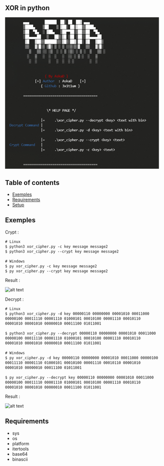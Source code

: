 ## XOR in python

![Screenshot](help.png)

## Table of contents
* [Exemples](#Exemples)
* [Requirements](#requirements)
* [Setup](#setup)

## Exemples

Crypt : 

```
# Linux
$ python3 xor_cipher.py -c key message message2
$ python3 xor_cipher.py --crypt key message message2

# Windows
$ py xor_cipher.py -c key message message2
$ py xor_cipher.py --crypt key message message2
````
Result :

![alt text](https://image.noelshack.com/fichiers/2020/16/1/1586780992-capture.png)

Decrypt : 

```
# Linux
$ python3 xor_cipher.py -d key 00000110 00000000 00001010 00011000 00000100 00011110 00001110 01000101 00010100 00001110 00010110 00001010 00001010 00000010 00011100 01011001

$ python3 xor_cipher.py --decrypt 00000110 00000000 00001010 00011000 00000100 00011110 00001110 01000101 00010100 00001110 00010110 00001010 00001010 00000010 00011100 01011001

# Windows
$ py xor_cipher.py -d key 00000110 00000000 00001010 00011000 00000100 00011110 00001110 01000101 00010100 00001110 00010110 00001010 00001010 00000010 00011100 01011001

$ py xor_cipher.py --decrypt key 00000110 00000000 00001010 00011000 00000100 00011110 00001110 01000101 00010100 00001110 00010110 00001010 00001010 00000010 00011100 01011001
````
Result :

![alt text](https://image.noelshack.com/fichiers/2020/16/1/1586781299-capture.png)

## Requirements

- sys
- os
- platform
- itertools
- base64
- binascii
